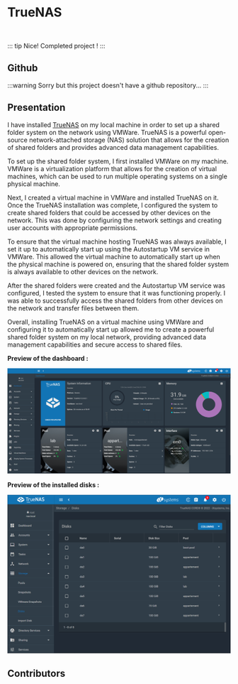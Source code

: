 <script setup>
import { VPTeamMembers } from 'vitepress/theme'

const additionalsMembers = []

const members = [
	...additionalsMembers,
  {	
		avatar: "https://github.com/AlxisHenry.png",
		name: "Alexis Henry",
		title: "Contributor",
		links: [
			{ icon: "github", link: "https://github.com/Alxishenry" },
			{
				icon: "linkedin",
				link: "https://www.linkedin.com/in/alexishenry03",
			},
  	],
  },
];

</script>

# TrueNAS <Badge type="tip" text="finished" />

<br>

::: tip Nice!
Completed project !
:::

## Github

:::warning
Sorry but this project doesn't have a github repository...
:::

## Presentation

I have installed [TrueNAS](https://www.truenas.com/) on my local machine in order to set up a shared folder system on the network using VMWare. TrueNAS is a powerful open-source network-attached storage (NAS) solution that allows for the creation of shared folders and provides advanced data management capabilities.

To set up the shared folder system, I first installed VMWare on my machine. VMWare is a virtualization platform that allows for the creation of virtual machines, which can be used to run multiple operating systems on a single physical machine.

Next, I created a virtual machine in VMWare and installed TrueNAS on it. Once the TrueNAS installation was complete, I configured the system to create shared folders that could be accessed by other devices on the network. This was done by configuring the network settings and creating user accounts with appropriate permissions.

To ensure that the virtual machine hosting TrueNAS was always available, I set it up to automatically start up using the Autostartup VM service in VMWare. This allowed the virtual machine to automatically start up when the physical machine is powered on, ensuring that the shared folder system is always available to other devices on the network.

After the shared folders were created and the Autostartup VM service was configured, I tested the system to ensure that it was functioning properly. I was able to successfully access the shared folders from other devices on the network and transfer files between them.

Overall, installing TrueNAS on a virtual machine using VMWare and configuring it to automatically start up allowed me to create a powerful shared folder system on my local network, providing advanced data management capabilities and secure access to shared files.

**Preview of the dashboard :**

![preview](/static/truenas.png)

**Preview of the installed disks :**

![preview](/static/truenas-disks.png)

## Contributors

<VPTeamMembers size="medium" :members="members" />
